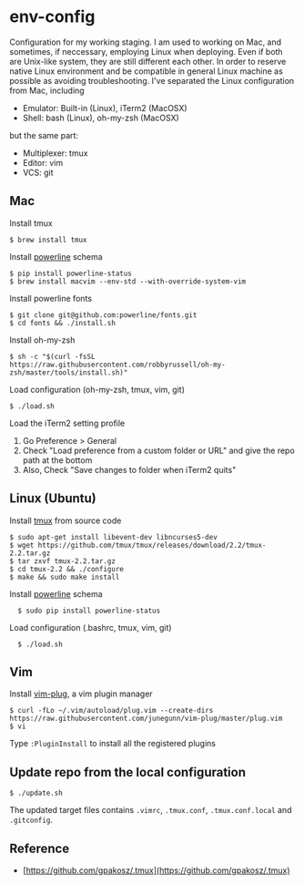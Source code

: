 # env-config

Configuration for my working staging. I am used to working on Mac, and sometimes, if neccessary, employing Linux when deploying. Even if both are Unix-like system, they are still different each other. In order to reserve native Linux environment and be compatible in general Linux machine as possible as avoiding troubleshooting. I've separated the Linux configuration from Mac, including

* Emulator: Built-in (Linux), iTerm2 (MacOSX)
* Shell: bash (Linux), oh-my-zsh (MacOSX)

but the same part:

* Multiplexer: tmux
* Editor: vim
* VCS: git

## Mac

Install tmux

    $ brew install tmux

Install [powerline](https://powerline.readthedocs.io/en/latest/) schema

    $ pip install powerline-status
    $ brew install macvim --env-std --with-override-system-vim
	
Install powerline fonts

    $ git clone git@github.com:powerline/fonts.git
    $ cd fonts && ./install.sh

Install oh-my-zsh

    $ sh -c "$(curl -fsSL https://raw.githubusercontent.com/robbyrussell/oh-my-zsh/master/tools/install.sh)"
	
Load configuration (oh-my-zsh, tmux, vim, git)

    $ ./load.sh
	
Load the iTerm2 setting profile

1. Go Preference > General
2. Check "Load preference from a custom folder or URL" and give the repo path at the bottom
3. Also, Check "Save changes to folder when iTerm2 quits"

## Linux (Ubuntu)

Install [tmux](https://tmux.github.io/) from source code

    $ sudo apt-get install libevent-dev libncurses5-dev
    $ wget https://github.com/tmux/tmux/releases/download/2.2/tmux-2.2.tar.gz
    $ tar zxvf tmux-2.2.tar.gz
    $ cd tmux-2.2 && ./configure
    $ make && sudo make install
	
Install [powerline](https://powerline.readthedocs.io/en/latest/) schema

	  $ sudo pip install powerline-status
	
Load configuration (.bashrc, tmux, vim, git)

	  $ ./load.sh

## Vim

Install [vim-plug](https://github.com/junegunn/vim-plug), a vim plugin manager

    $ curl -fLo ~/.vim/autoload/plug.vim --create-dirs https://raw.githubusercontent.com/junegunn/vim-plug/master/plug.vim
    $ vi
    
Type `:PluginInstall` to install all the registered plugins

## Update repo from the local configuration

    $ ./update.sh

The updated target files contains `.vimrc`, `.tmux.conf`, `.tmux.conf.local` and `.gitconfig`.

## Reference

* [https://github.com/gpakosz/.tmux](https://github.com/gpakosz/.tmux)
